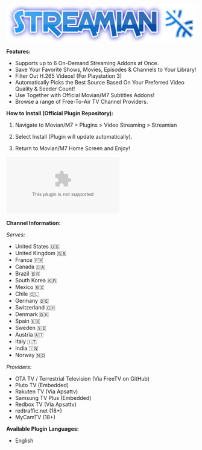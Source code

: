 ![Logo](/images/logo.png)


**Features:**

* Supports up to 6 On-Demand Streaming Addons at Once.
* Save Your Favorite Shows, Movies, Episodes & Channels to Your Library!
* Filter Out H.265 Videos! (For Playstation 3)
* Automatically Picks the Best Source Based On Your Preferred Video Quality & Seeder Count!
* Use Together with Official Movian/M7 Subtitles Addons!
* Browse a range of Free-To-Air TV Channel Providers.


**How to Install (Official Plugin Repository):**

1) Navigate to Movian/M7 > Plugins > Video Streaming > Streamian

2) Select Install (Plugin will update automatically).

3) Return to Movian/M7 Home Screen and Enjoy!


![Stable-Release plugin.zip Download (Latest Version)](/streamian_stable.zip?raw=true)


**Channel Information:**

*Serves:*

* United States 🇺🇸
* United Kingdom 🇬🇧
* France 🇫🇷
* Canada 🇨🇦
* Brazil 🇧🇷
* South Korea 🇰🇷
* Mexico 🇲🇽
* Chile 🇨🇱
* Germany 🇩🇪
* Switzerland 🇨🇭
* Denmark 🇩🇰
* Spain 🇪🇸
* Sweden 🇸🇪
* Austria 🇦🇹
* Italy 🇮🇹
* India 🇮🇳
* Norway 🇳🇴


*Providers:* 

* OTA TV / Terrestrial Television (Via FreeTV on GitHub)
* Pluto TV (Embedded)
* Rakuten TV (Via Apsattv)
* Samsung TV Plus (Embedded)
* Redbox TV (Via Apsattv)
* redtraffic.net (18+)
* MyCamTV (18+)


**Available Plugin Languages:**

* English



